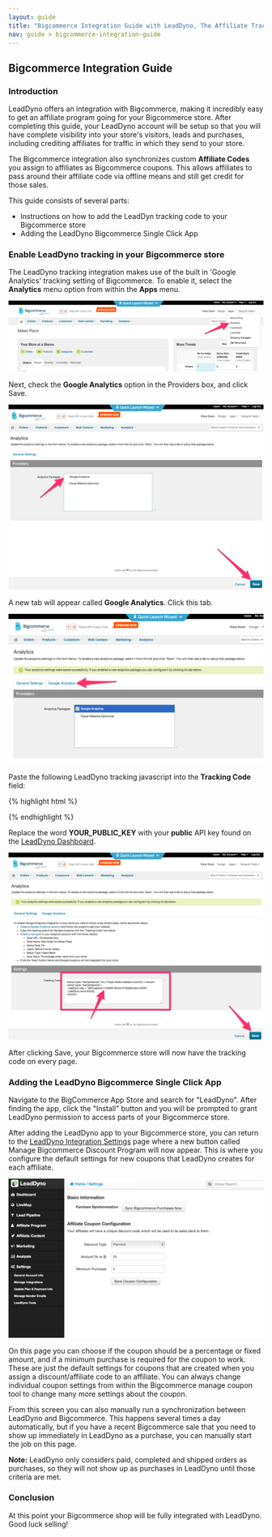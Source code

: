```yaml
---
layout: guide
title: "Bigcommerce Integration Guide with LeadDyno, The Affiliate Tracking Software & Online Marketing System"
nav: guide > bigcommerce-integration-guide
---
```


## Bigcommerce Integration Guide

### Introduction

LeadDyno offers an integration with Bigcommerce, making it incredibly easy to get an affiliate program going for
your Bigcommerce store. After completing this guide, your LeadDyno account will be setup so that you will have complete
visibility into your store's visitors, leads and purchases, including crediting affiliates for traffic in which they
send to your store.

The Bigcommerce integration also synchronizes custom **Affiliate Codes** you assign to affiliates as Bigcommerce coupons.
This allows affiliates to pass around their affiliate code via offline means and still get credit for those sales.

This guide consists of several parts:

* Instructions on how to add the LeadDyn tracking code to your Bigcommerce store
* Adding the LeadDyno Bigcommerce Single Click App

### Enable LeadDyno tracking in your Bigcommerce store ###

The LeadDyno tracking integration makes use of the built in 'Google Analytics' tracking setting of Bigcommerce. To
enable it, select the **Analytics** menu option from within the **Apps** menu.

![Bigcommerce Analytics Setting](/img/bc_guide_analytics.png)


Next, check the **Google Analytics** option in the Providers box, and click Save.

![Bigcommerce Providers](/img/bc_guide_analytics_enable_google.png)

A new tab will appear called **Google Analytics**. Click this tab.

![Bigcommerce Google Analytics](/img/bc_guide_analytics_click_google.png)

Paste the following LeadDyno tracking javascript into the **Tracking Code** field:

{% highlight html %}
<script type="text/javascript" src="https://static.leaddyno.com/js"></script>
<script>
  LeadDyno.key = "YOUR_PUBLIC_KEY";
  LeadDyno.recordVisit();
  LeadDyno.autoWatch();
 </script>
{% endhighlight %}

Replace the word **YOUR_PUBLIC_KEY** with your **public** API key found on the [LeadDyno Dashboard](https://app.leaddyno.com/settings/account).

![Bigcommerce Tracking Code](/img/bc_guide_analytics_paste_and_save.png)

After clicking Save, your Bigcommerce store will now have the tracking code on every page.



### Adding the LeadDyno Bigcommerce Single Click App ###

Navigate to the BigCommerce App Store and search for "LeadDyno". After finding the app, click the "Install" button
and you will be prompted to grant LeadDyno permission to access parts of your Bigcommerce store.

After adding the LeadDyno app to your Bigcommerce store, you can return to the [LeadDyno Integration Settings](https://app.leaddyno.com/settings/integrations/e-commerce) page where a new button called
Manage Bigcommerce Discount Program will now appear. This is where you configure the default settings for new coupons that
LeadDyno creates for each affiliate.

![Bigcommerce Discount Settings](/img/bc_guide_ld_coupon_settings.png)

On this page you can choose if the coupon should be a percentage or fixed amount, and if a minimum purchase is required
for the coupon to work. These are just the default settings for coupons that are created when you assign a discount/affiliate
code to an affiliate. You can always change individual coupon settings from within the Bigcommerce manage coupon tool
to change many more settings about the coupon.

From this screen you can also manually run a synchronization between LeadDyno and Bigcommerce. This happens several times
a day automatically, but if you have a recent Bigcommerce sale that you need to show up immediately in LeadDyno as a
purchase, you can manually start the job on this page.

<div class="alert alert-info">
  <strong>Note:</strong> LeadDyno only considers paid, completed and shipped orders as purchases, so they will not show up
   as purchases in LeadDyno until those criteria are met.
</div>


### Conclusion ###

At this point your Bigcommerce shop will be fully integrated with LeadDyno. Good luck selling!